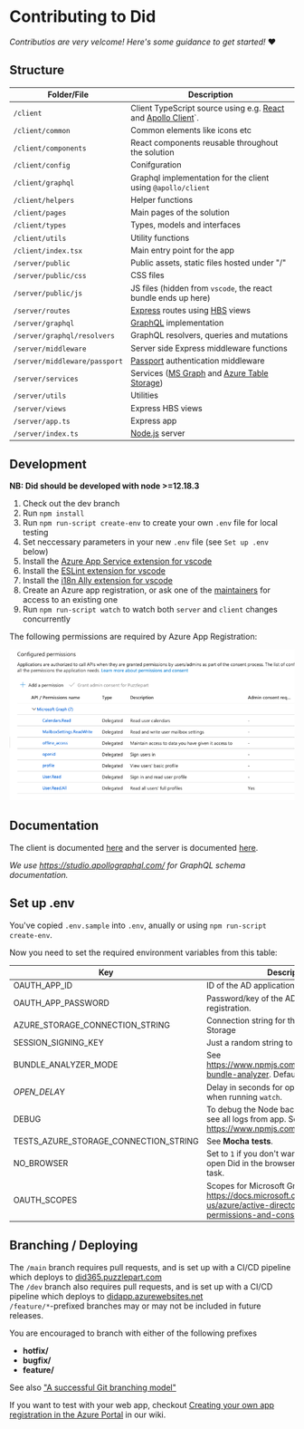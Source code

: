 # Contributing to Did


_Contributios are very velcome! Here's some guidance to get started!_ :heart:

## Structure

Folder/File | Description
--- | --- 
`/client` | Client TypeScript source using e.g. [React](https://reactjs.org/) and [Apollo Client](https://www.apollographql.com/docs/react/)`.
`/client/common` | Common elements like icons etc 
`/client/components` | React components reusable throughout the solution 
`/client/config` | Conifguration 
`/client/graphql` | Graphql implementation for the client using `@apollo/client` 
`/client/helpers` | Helper functions 
`/client/pages` | Main pages of the solution 
`/client/types` | Types, models and interfaces 
`/client/utils` | Utility functions 
`/client/index.tsx` | Main entry point for the app 
`/server/public` | Public assets, static files hosted under "/"
`/server/public/css` | CSS files
`/server/public/js` | JS files (hidden from `vscode`, the react bundle ends up here)
`/server/routes` | [Express](https://expressjs.com/) routes using [HBS](https://handlebarsjs.com/) views
`/server/graphql` | [GraphQL](https://github.com/graphql/graphql-js/) implementation
`/server/graphql/resolvers` | GraphQL resolvers, queries and mutations
`/server/middleware` | Server side Express middleware functions
`/server/middleware/passport` | [Passport](http://www.passportjs.org/) authentication middleware
`/server/services` | Services ([MS Graph](https://developer.microsoft.com/en-us/graph) and [Azure Table Storage](https://azure.microsoft.com/en-us/services/storage/tables/))
`/server/utils` | Utilities
`/server/views` | Express HBS views
`/server/app.ts` | Express app
`/server/index.ts` | [Node.js](http://nodejs.org/) server  

## Development

**NB: Did should be developed with node >=12.18.3**

1. Check out the dev branch
2. Run `npm install`
3. Run `npm run-script create-env` to create your own `.env` file for local testing
4. Set neccessary parameters in your new `.env` file (see `Set up .env` below)
5. Install the [Azure App Service extension for vscode](https://marketplace.visualstudio.com/items?itemName=ms-azuretools.vscode-azureappservice)
6. Install the [ESLint extension for vscode](https://marketplace.visualstudio.com/items?itemName=dbaeumer.vscode-eslint)
7. Install the [i18n Ally extension for vscode](https://marketplace.visualstudio.com/items?itemName=Lokalise.i18n-ally)
8. Create an Azure app registration, or ask one of the [maintainers](#maintainers) for access to an existing one
9. Run `npm run-script watch` to watch both `server` and `client` changes concurrently  

The following permissions are required by Azure App Registration:

![image-20201104173614079](@assets/image-20201104173614079.png)

## Documentation

The client is documented [here](./client/docs/README.md) and the server is documented [here](./server/docs/README.md).

_We use https://studio.apollographql.com/ for GraphQL schema documentation._

## Set up .env ##

You've copied `.env.sample` into `.env`, anually or using `npm run-script create-env`.

Now you need to set the required environment variables from this table:

| Key                                   | Description                                                  | Required |
| ------------------------------------- | ------------------------------------------------------------ | -------- |
| OAUTH_APP_ID                          | ID of the AD application registration.                       | **Yes**  |
| OAUTH_APP_PASSWORD                    | Password/key of the AD application registration.             | **Yes**  |
| AZURE_STORAGE_CONNECTION_STRING       | Connection string for the Azure Table Storage                | **Yes**  |
| SESSION_SIGNING_KEY                   | Just a random string to secure the sessions.                 | **Yes**  |
| BUNDLE_ANALYZER_MODE                  | See https://www.npmjs.com/package/webpack-bundle-analyzer. Default is server. | No       |
| *OPEN_DELA*Y                          | Delay in seconds for opening Did in browser when running `watch`. | No       |
| DEBUG                                 | To debug the Node backend. E.g. `app*` to see all logs from app. See https://www.npmjs.com/package/debug. | No       |
| TESTS_AZURE_STORAGE_CONNECTION_STRING | See **Mocha tests**.                                         | No       |
| NO_BROWSER                            | Set to `1` if you don't want to automatically open Did in the browser when running `watch` task. | No       |
| OAUTH_SCOPES                          | Scopes for Microsoft Graph queries. See https://docs.microsoft.com/en-us/azure/active-directory/develop/v2-permissions-and-consent. | No       |



## Branching / Deploying

The `/main` branch requires pull requests, and is set up with a CI/CD pipeline which deploys to [did365.puzzlepart.com](https://did365.puzzlepart.com)  
The `/dev` branch also requires pull requests, and is set up with a CI/CD pipeline which deploys to [didapp.azurewebsites.net](https://didapp.azurewebsites.net)  
`/feature/*`-prefixed branches may or may not be included in future releases.

You are encouraged to branch with either of the following prefixes  
*  **hotfix/**
*  **bugfix/**
*  **feature/**

See also ["A successful Git branching model"](https://nvie.com/posts/a-successful-git-branching-model/)


If you want to test with your web app, checkout [Creating your own app registration in the Azure Portal](https://github.com/Puzzlepart/did365/wiki/Creating-your-own-app-registration-in-the-Azure-Portal) in our wiki.
